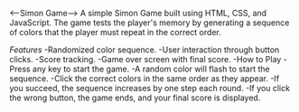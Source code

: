 <--Simon Game-->
A simple Simon Game built using HTML, CSS, and JavaScript. The game tests the player's memory by generating a sequence of colors
that the player must repeat in the correct order.

*Features*
-Randomized color sequence.
-User interaction through button clicks.
-Score tracking.
-Game over screen with final score.
-How to Play
-Press any key to start the game.
-A random color will flash to start the sequence.
-Click the correct colors in the same order as they appear.
-If you succeed, the sequence increases by one step each round.
-If you click the wrong button, the game ends, and your final score is displayed.







